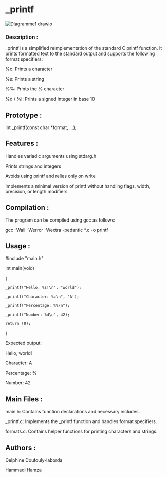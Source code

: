 
# **_printf**

![Diagramme1 drawio](https://github.com/user-attachments/assets/1ea82532-d843-4625-b30c-cce19a0f20f5)


### **Description :**

_printf is a simplified reimplementation of the standard C printf function. It prints formatted text to the standard output and supports the following format specifiers:

%c: Prints a character

%s: Prints a string

%%: Prints the % character

%d / %i: Prints a signed integer in base 10

## **Prototype :**

int _printf(const char *format, ...);

## **Features :**

Handles variadic arguments using stdarg.h

Prints strings and integers

Avoids using printf and relies only on write

Implements a minimal version of printf without handling flags, width, precision, or length modifiers

## **Compilation :**

The program can be compiled using gcc as follows:

gcc -Wall -Werror -Wextra -pedantic *.c -o printf

## **Usage :**

#include "main.h"

int main(void)

{
	
    _printf("Hello, %s!\n", "world");

    _printf("Character: %c\n", 'A');

    _printf("Percentage: %%\n");

    _printf("Number: %d\n", 42);

    return (0);
}

Expected output:

Hello, world!

Character: A

Percentage: %

Number: 42

## **Main Files :**

main.h: Contains function declarations and necessary includes.

_printf.c: Implements the _printf function and handles format specifiers.

formats.c: Contains helper functions for printing characters and strings.

## **Authors :**

Delphine Coutouly-laborda

Hammadi Hamza